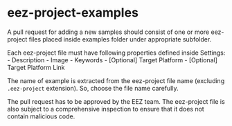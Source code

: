 # eez-project-examples

A pull request for adding a new samples should consist of one or more eez-project files placed inside examples folder under appropriate subfolder. 

Each eez-project file must have following properties defined inside Settings:
    - Description
    - Image
    - Keywords
    - [Optional] Target Platform
    - [Optional] Target Platform Link

The name of example is extracted from the eez-project file name (excluding `.eez-project` extension). So, choose the file name carefully.

The pull request has to be approved by the EEZ team. The eez-project file is also subject to a comprehensive inspection to ensure that it does not contain malicious code.
